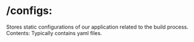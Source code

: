 # /configs:
Stores static configurations of our application related to the build process.
Contents:
Typically contains yaml files.